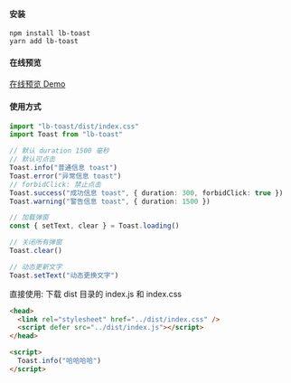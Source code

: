 #### 安装

```shell
npm install lb-toast
yarn add lb-toast
```

#### 在线预览
[在线预览 Demo](https://lb-tools.github.io/lb-toast/public/)

#### 使用方式

```typescript
import "lb-toast/dist/index.css"
import Toast from "lb-toast"

// 默认 duration 1500 毫秒
// 默认可点击
Toast.info("普通信息 toast")
Toast.error("异常信息 toast")
// forbidClick: 禁止点击
Toast.success("成功信息 toast", { duration: 300, forbidClick: true })
Toast.warning("警告信息 toast", { duration: 1500 })

// 加载弹窗
const { setText, clear } = Toast.loading()

// 关闭所有弹窗
Toast.clear()

// 动态更新文字
Toast.setText("动态更换文字")
```

直接使用: 下载 dist 目录的 index.js 和 index.css

```html
<head>
  <link rel="stylesheet" href="../dist/index.css" />
  <script defer src="../dist/index.js"></script>
</head>

<script>
  Toast.info("哈哈哈哈")
</script>
```
